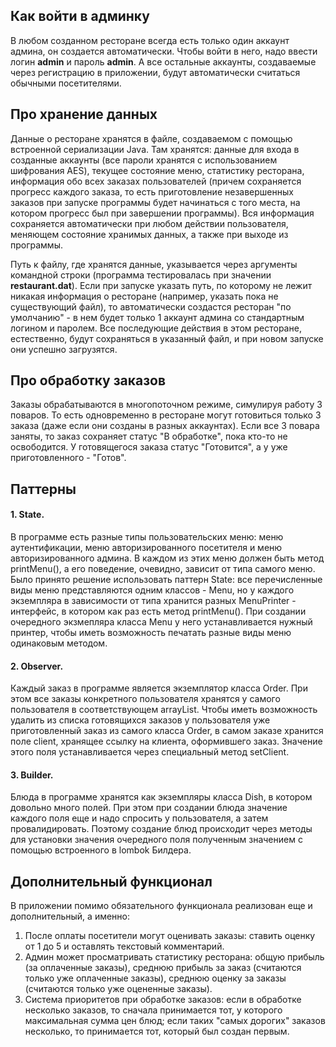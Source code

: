 ## Как войти в админку
В любом созданном ресторане всегда есть только один аккаунт админа, он создается автоматически. Чтобы войти в него, надо ввести логин **admin** и пароль **admin**. А все остальные аккаунты, создаваемые через регистрацию в приложении, будут автоматически считаться обычными посетителями.

## Про хранение данных
Данные о ресторане хранятся в файле, создаваемом с помощью встроенной сериализации Java. Там хранятся: данные для входа в созданные аккаунты (все пароли хранятся с использованием шифрования AES), текущее состояние меню, статистику ресторана, информация обо всех заказах пользователей (причем сохраняется прогресс каждого заказа, то есть приготовление незавершенных заказов при запуске программы будет начинаться с того места, на котором прогресс был при завершении программы). Вся информация сохраняется автоматически при любом действии пользователя, меняющем состояние хранимых данных, а также при выходе из программы.

Путь к файлу, где хранятся данные, указывается через аргументы командной строки (программа тестировалась при значении **restaurant.dat**). Если при запуске указать путь, по которому не лежит никакая информация о ресторане (например, указать пока не существующий файл), то автоматически создастся ресторан "по умолчанию" - в нем будет только 1 аккаунт админа со стандартным логином и паролем. Все последующие действия в этом ресторане, естественно, будут сохраняться в указанный файл, и при новом запуске они успешно загрузятся.

## Про обработку заказов
Заказы обрабатываются в многопоточном режиме, симулируя работу 3 поваров. То есть одновременно в ресторане могут готовиться только 3 заказа (даже если они созданы в разных аккаунтах). Если все 3 повара заняты, то заказ сохраняет статус "В обработке", пока кто-то не освободится. У готовящегося заказа статус "Готовится", а у уже приготовленного - "Готов".

## Паттерны

#### 1. State.
В программе есть разные типы пользовательских меню: меню аутентификации, меню авторизированного посетителя и меню авторизированного админа. В каждом из этих меню должен быть метод printMenu(), а его поведение, очевидно, зависит от типа самого меню. Было принято решение использовать паттерн State: все перечисленные виды меню представляются одним классов - Menu, но у каждого экземпляра в зависимости от типа хранится разных MenuPrinter - интерфейс, в котором как раз есть метод printMenu(). При создании очередного экзмепляра класса Menu у него устанавливается нужный принтер, чтобы иметь возможность печатать разные виды меню одинаковым методом.

#### 2. Observer.
Каждый заказ в программе является экземплятор класса Order. При этом все заказы конкретного пользователя хранятся у самого пользователя в соответствующем arrayList<Order>. Чтобы иметь возможность удалить из списка готовящихся заказов у пользователя уже приготовленный заказ из самого класса Order, в самом заказе хранится поле client, хранящее ссылку на клиента, оформившего заказ. Значение этого поля устанавливается через специальный метод setClient.

#### 3. Builder.
Блюда в программе хранятся как экземпляры класса Dish, в котором довольно много полей. При этом при создании блюда значение каждого поля еще и надо спросить у пользователя, а затем провалидировать. Поэтому создание блюд происходит через методы для установки значения очередного поля полученным значением с помощью встроенного в lombok Билдера. 

## Дополнительный функционал
В приложении помимо обязательного функционала реализован еще и дополнительный, а именно:
1. После оплаты посетители могут оценивать заказы: ставить оценку от 1 до 5 и оставлять текстовый комментарий.
2. Админ может просматривать статистику ресторана: общую прибыль (за оплаченные заказы), среднюю прибыль за заказ (считаются только уже оплаченные заказы), среднюю оценку за заказы (считаются только уже оцененные заказы).
3. Система приоритетов при обработке заказов: если в обработке несколько заказов, то сначала принимается тот, у которого максимальная сумма цен блюд; если таких "самых дорогих" заказов несколько, то принимается тот, который был создан первым.
